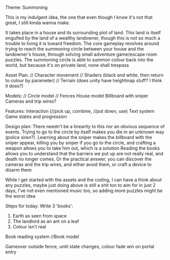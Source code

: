 Theme: Summoning

This is my indulgent idea, the one that even though I know it's not that great, I still kinda wanna make.

It takes place in a house and its surrounding plot of land. This land is itself engulfed by the land of a wealthy landowner, though this is not so much a trouble to living it is toward freedom.
The core gameplay revolves around trying to reach the summoning circle between your house and the landowner's house, through solving small adventure game/escape room puzzles.
The summoning circle is able to summon colour back into the world, but because it's on private land, none shall trespass

Asset Plan:
// Character movement
// Shaders (black and white, then return to colour by parameter)
// Terrain (does unity have heightmap stuff? I think it does?)

Models:
// Circle model
// Fences
House model
Billboard with sniper
Cameras and trip wires?

Features:
Interaction (//pick up, combine, //put down, use)
Text system
Game states and progression

Design plan:
There needn't be a linearity to this nor an obvious sequence of events. Trying to go to the circle by itself makes you die in an unknown way (police siren?). Learning about the sniper makes the billboard with the sniper appear, killing you by sniper if you go to the circle, and crafting a weapon allows you to take him out, which is a solution
Reading the books allows you to understand that the barriers we put up are not really real, and death no longer comes.
Or the practical answer, you can discover the cameras and the trip wires, and either avoid them, or craft a device to disarm them

While I get started with the assets and the coding, I can have a think about any puzzles, maybe just doing above is still a shit ton to aim for in just 2 days, I've not even mentioned music too, so adding more puzzles might be the worst idea

Steps for today:
Write 3 'books':
1) Earth as seen from space
2) The landlord as an ant on a leaf
3) Colour isn't real

Book reading system
//Book model

Gameover outside fence, until state changes, colour fade win on portal entry